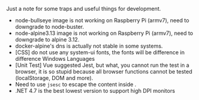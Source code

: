 Just a note for some traps and useful things for development.

- node-bullseye image is not working on Raspberry Pi (armv7), need to downgrade to node-buster.
- node-alpine3.13 image is not working on Raspberry Pi (armv7), need to downgrade to alpine 3.12.
- docker-alpine's dns is actually not stable in some systems.
- [CSS] do not use any system-ui fonts, the fonts will be difference in difference Windows Languages
- [Unit Test] Vue suggested Jest, but what, you cannot run the test in a browser, it is so stupid because all browser functions cannot be tested (localStorage, DOM and more).
- Need to use `jsesc` to escape the content inside <script></script>.
- .NET 4.7 is the best lowest version to support high DPI monitors